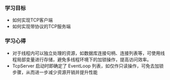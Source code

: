 ### 学习目标

- 如何实现TCP客户端
- 如何实现带协议的TCP服务端

### 学习心得

- 对于线程内可以独立处理的资源，如数据库连接句柄、连接列表等，可使用线程局部变量进行存储，避免多线程环境下的加锁操作，提高访问效率。
- TcpServer 启动时即确定了 EventLoop 列表，如仅作只读操作，可免去加锁步骤，从而进一步减少资源开销并提升性能